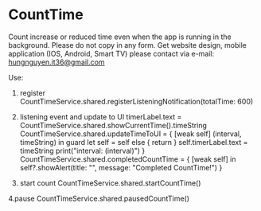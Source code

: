 # CountTime
Count increase or reduced time even when the app is running in the background.
Please do not copy in any form.
Get website design, mobile application (IOS, Android, Smart TV) please contact via e-mail: hungnguyen.it36@gmail.com


Use:

1. register
CountTimeService.shared.registerListeningNotification(totalTime: 600)

2. listening event and update to UI
timerLabel.text = CountTimeService.shared.showCurrentTime().timeString
CountTimeService.shared.updateTimeToUI = { [weak self] (interval, timeString) in
    guard let self = self else { return }
    self.timerLabel.text = timeString
    print("interval: \(interval)")
}
CountTimeService.shared.completedCountTime = { [weak self] in
    self?.showAlert(title: "", message: "Completed CountTime!")
}
  
3. start count
CountTimeService.shared.startCountTime()

4.pause
CountTimeService.shared.pausedCountTime()
